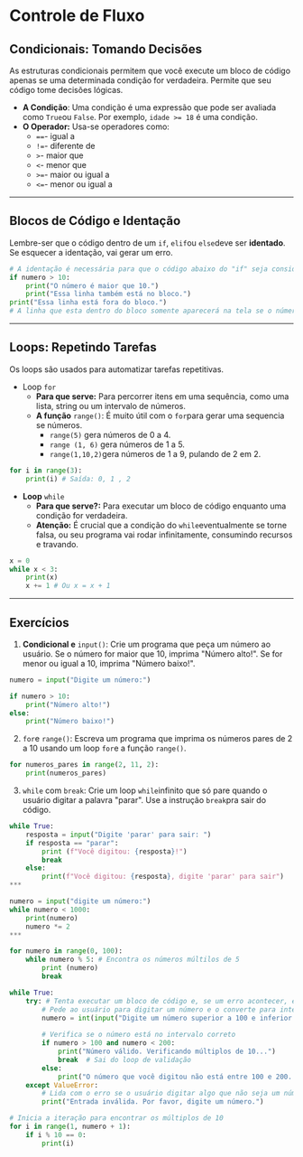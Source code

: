 # Controle de Fluxo
## Condicionais: Tomando Decisões
As estruturas condicionais permitem que você execute um bloco de código apenas se uma determinada condição for verdadeira. Permite que seu código tome decisões lógicas.
* **A Condição**: Uma condição é uma expressão que pode ser avaliada como `True`ou `False`. Por exemplo, `idade >= 18` é uma condição.
* **O Operador:** Usa-se operadores como:
    * `==`- igual a
    * `!=`- diferente de
    * `>`- maior que
    * `<`- menor que
    * `>=`- maior ou igual a
    * `<=`- menor ou igual a

---

## Blocos de Código e Identação
Lembre-ser que o código dentro de um `if`, `elif`ou `else`deve ser **identado**. Se esquecer a identação, vai gerar um erro.
```Python
# A identação é necessária para que o código abaixo do "if" seja considerado parte do bloco condicional
if numero > 10:
	print("O número é maior que 10.")
	print("Essa linha também está no bloco.")
print("Essa linha está fora do bloco.")
# A linha que esta dentro do bloco somente aparecerá na tela se o número for maior que 10, caso contrário somenta a linha fora do bloco aparecerá no terminal.
```

---

## Loops: Repetindo Tarefas
Os loops são usados para automatizar tarefas repetitivas.
* Loop `for`
    * **Para que serve:** Para percorrer itens em uma sequência, como uma lista, string ou um intervalo de números.
    * **A função** `range()`: É muito útil com o `for`para gerar uma sequencia se números.
        * `range(5)` gera números de 0 a 4.
        * `range (1, 6)` gera números de 1 a 5.
        * `range(1,10,2)`gera números de 1 a 9, pulando de 2 em 2.
```Python
for i in range(3):
	print(i) # Saída: 0, 1 , 2
```
* **Loop** `while`
    * **Para que serve?:** Para executar um bloco de código enquanto uma condição for verdadeira.
    * **Atenção:** É crucial que a condição do `while`eventualmente se torne falsa, ou seu programa vai rodar infinitamente, consumindo recursos e travando.
```Python
x = 0
while x < 3:
	print(x)
	x += 1 # Ou x = x + 1
```

---

## Exercícios
1. **Condicional e** `input()`: Crie um programa que peça um número ao usuário. Se o número for maior que 10, imprima "Número alto!". Se for menor ou igual a 10, imprima "Número baixo!".
```Python
numero = input("Digite um número:")

if numero > 10:
	print("Número alto!")
else:
	print("Número baixo!")
```
2. `for`e `range()`: Escreva um programa que imprima os números pares de 2 a 10 usando um loop `for`e a função `range()`.
```Python
for numeros_pares in range(2, 11, 2):
	print(numeros_pares)
```
3. `while` com `break`: Crie um loop `while`infinito que só pare quando o usuário digitar a palavra "parar".  Use a instrução `break`pra sair do código.
```Python
while True:
	resposta = input("Digite 'parar' para sair: ")
	if resposta == "parar":
		print (f"Você digitou: {resposta}!")
		break
	else:
		print(f"Você digitou: {resposta}, digite 'parar' para sair")
***
```
```Python
numero = input("digite um número:")
while numero < 1000:
	print(numero)
	numero *= 2
***
```
```Python
for numero in range(0, 100):
	while numero % 5: # Encontra os números múltilos de 5
		print (numero)
		break
```
```Python
while True:
    try: # Tenta executar um bloco de código e, se um erro acontecer, ele executa um código alternativo
        # Pede ao usuário para digitar um número e o converte para inteiro
        numero = int(input("Digite um número superior a 100 e inferior a 200: "))
        
        # Verifica se o número está no intervalo correto
        if numero > 100 and numero < 200:
            print("Número válido. Verificando múltiplos de 10...")
            break  # Sai do loop de validação
        else:
            print("O número que você digitou não está entre 100 e 200. Por favor, digite novamente.")
    except ValueError:
        # Lida com o erro se o usuário digitar algo que não seja um número
        print("Entrada inválida. Por favor, digite um número.")

# Inicia a iteração para encontrar os múltiplos de 10
for i in range(1, numero + 1):
    if i % 10 == 0:
        print(i)
```